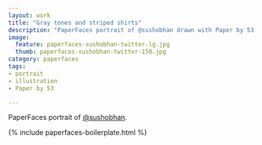 ```yaml
---
layout: work
title: "Gray tones and striped shirts"
description: "PaperFaces portrait of @sushobhan drawn with Paper by 53 on an iPad."
image: 
  feature: paperfaces-sushobhan-twitter-lg.jpg
  thumb: paperfaces-sushobhan-twitter-150.jpg
category: paperfaces
tags: 
- portrait
- illustration
- Paper by 53

---
```


PaperFaces portrait of [@sushobhan](http://twitter.com/sushobhan).

{% include paperfaces-boilerplate.html %}